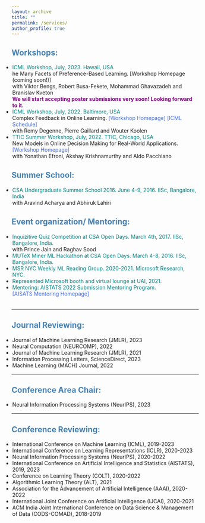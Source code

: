 ```yaml
---
layout: archive
title: ""
permalink: /services/
author_profile: true
---
```


<html>
<head>
<style>
a:link {
  color: RoyalBlue;
  background-color: transparent;
  text-decoration: none;
}

a:visited {
  color: Purple;
  background-color: transparent;
  text-decoration: none;
}

a:hover {
  color: RoyalBlue;
  background-color: transparent;
  text-decoration: underline;
}

a:active {
  color: DarkRed;
  background-color: transparent;
  text-decoration: underline;
}
</style>  
</head>  
 
<body>  
  
<h2 style="color:SteelBlue;" vspace="-2px;">Workshops:</h2>
  
<ul style="margin:1;padding:1">
  
  <li> <font color="#008080">ICML Workshop, July, 2023. Hawaii, USA</font>
  <br>he Many Facets of Preference-Based Learning.  <a href="" target="_blank" LINK="red"> [Workshop Homepage (coming soon!)] </a> 
  <br>  with Viktor Bengs, Robert Busa-Fekete, Mohammad Ghavazadeh and Branislav Kveton
  <br> <b><font color="#800080">We will start accepting poster submissions very soon! Looking forward to it.</font></b> 
  </li>
  
  <li> <font color="#008080">ICML Workshop, July, 2022. Baltimore, USA</font>
   <br>Complex Feedback in Online Learning.  <a href="https://cfol-workshop.github.io/" target="_blank" LINK="red"> [Workshop Homepage] </a> <a href="https://icml.cc/Conferences/2022/Schedule?showEvent=13466" target="_blank" LINK="red"> [ICML Schedule]</a>
  <br>  with Remy Degenne, Pierre Gaillard and Wouter Koolen
  <!-- <br> <b><font color="#800080">Submit your best work!</font></b> -->
  </li>
  
   <li> <font color="#008080">TTIC Summer Workshop, July, 2022. TTIC, Chicago, USA</font>
   <br>New Models in Online Decision Making for Real-World Applications.  <a href="https://sites.google.com/view/new-ml-model/home" target="_blank" LINK="red"> [Workshop Homepage] </a> 
  <br>  with Yonathan Efroni, Akshay Krishnamurthy and Aldo Pacchiano
  <!-- <br> <b><font color="#800080">Submit your posters! Call for Open Problems!</font></b> -->
  </li>    
</ul>  

<h2 style="color:SteelBlue;" vspace="0px;">Summer School:</h2>  
<ul style="margin:1;padding:1">
   <li> <font color="#008080"> CSA Undergraduate Summer School 2016. June 4-9, 2016. IISc, Bangalore, India</font>
   <br>  with Aravind Acharya and Abhiruk Lahiri</li>
</ul>   
  
<h2 style="color:SteelBlue;" vspace="0px;">Event organization/ Mentoring:</h2>  
<ul style="margin:1;padding:1">
   <li> <font color="#008080"> Inquizitive Quiz Competition at CSA Open Days. March 4th, 2017. IISc, Bangalore, India. </font>
   <br>  with Prince Jain and Raghav Sood</li>
   <li> <font color="#008080"> MUTeX Miner ML Hackathon at CSA Open Days. March 4-8, 2016. IISc, Bangalore, India. </font></li>
   <li> <font color="#008080"> MSR NYC Weekly ML Reading Group. 2020-2021. Microsoft Research, NYC. </font></li>
   <li> <font color="#008080"> Represented Microsoft booth and virtual lounge at UAI, 2021.</font></li>
   <li> <font color="#008080"> Mentoring: AISTATS 2022 Submission Mentoring Program. </font>
   <br> <a href="http://aistats.org/aistats2022/mentorship.html" target="_blank" LINK="red"> [AISATS Mentoring Homepage]</a></li>
</ul>  

 <!--    <li> <font color="#008080"> MSR, NYC ML Weekly Reading Group Meeting. Aug 2020-July 2021.</li> --> 
<br>  
<hr style="height:1px;border:none;color:#333;background-color:#333;" />   
<h2 style="color:SteelBlue;" vspace="0px;">Journal Reviewing:</h2>
  
<ul style="margin:1;padding:1">
  <li>Journal of Machine Learning Research (JMLR), 2023</li>
  <li>Neural Computation (NEURCOMP), 2022</li>
  <li>Journal of Machine Learning Research (JMLR), 2021</li>
  <li>Information Processing Letters, ScienceDirect, 2023</li>
  <li>Machine Learning (MACH) Journal, 2022 </li>
</ul>   

<hr style="height:1px;border:none;color:#333;background-color:#333;" />   
<h2 style="color:SteelBlue;" vspace="0px;">Conference Area Chair:</h2>
  
<ul style="margin:1;padding:1">
  <li>Neural Information Processing Systems (NeurIPS), 2023</li>
</ul>   
  
  
<hr style="height:1px;border:none;color:#333;background-color:#333;" />   
<h2 style="color:SteelBlue;" vspace="0px;">Conference Reviewing:</h2>
  
<ul style="margin:1;padding:1">
  <li>International Conference on Machine Learning (ICML), 2019-2023</li>
  <li>International Conference on Learning Representations (ICLR), 2020-2023</li>
  <li>Neural Information Processing Systems (NeurIPS), 2020-2022</li>
  <li>International Conference on Artificial Intelligence and Statistics (AISTATS), 2019, 2023</li>
  <li>Conference on Learning Theory (COLT), 2020-2022</li>
  <li>Algorithmic Learning Theory (ALT), 2021 </li>
  <li>Association for the Advancement of Artificial Intelligence (AAAI), 2020-2022</li>
  <li>International Joint Conference on Artificial Intelligence (IJCAI), 2020-2021</li>
  <li>ACM India Joint International Conference on Data Science & Management of Data (CODS-COMAD), 2018-2019</li>
</ul>   
 
  
</body>
</html>
